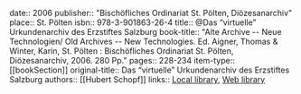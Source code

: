 date:: 2006
publisher:: "Bischöfliches Ordinariat St. Pölten, Diözesanarchiv"
place:: St. Pölten
isbn:: 978-3-901863-26-4
title:: @Das “virtuelle” Urkundenarchiv des Erzstiftes Salzburg
book-title:: "Alte Archive -- Neue Technologien/ Old Archives -- New Technologies. Ed. Aigner, Thomas & Winter, Karin, St. Pölten : Bischöfliches Ordinariat St. Pölten, Diözesanarchiv, 2006. 280 Pp."
pages:: 228-234
item-type:: [[bookSection]]
original-title:: Das “virtuelle” Urkundenarchiv des Erzstiftes Salzburg
authors:: [[Hubert Schopf]]
links:: [Local library](zotero://select/groups/2386895/items/PTUVUGP3), [Web library](https://www.zotero.org/groups/2386895/items/PTUVUGP3)
